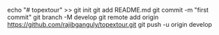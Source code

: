echo "# topextour" >> 
git init
git add README.md
git commit -m "first commit"
git branch -M develop
git remote add origin https://github.com/rajibganguly/topextour.git
git push -u origin develop